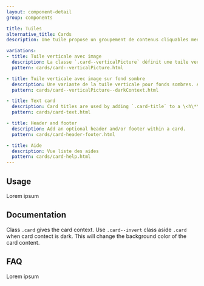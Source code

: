 ```yaml
---
layout: component-detail
group: components

title: Tuiles
alternative_title: Cards
description: Une tuile propose un groupement de contenus cliquables menant à un contenu détaillé. Il s'agit d'un lien hypertexte graphique et multi-contenu.

variations:
- title: Tuile verticale avec image
  description: La classe `.card--verticalPicture` définit une tuile verticale prévue pour recevoir une image en en-tête.
  pattern: cards/card--verticalPicture.html

- title: Tuile verticale avec image sur fond sombre
  description: Une variante de la tuile verticale pour fonds sombres. Ajouter la classe `.ds44-darkContext` gèrer le background de la tuile.
  pattern: cards/card--verticalPicture--darkContext.html

- title: Text card
  description: Card titles are used by adding `.card-title` to a \<h\*\> tag. In the same way, links are added and placed next to each other by adding `.card-link` to an \<a\> tag. Subtitles are used by adding a `.card-subtitle` to a \<h\*\> tag. If the `.card-title` and the `.card-subtitle` items are placed in a `.card-body` item, the card title and subtitle are aligned nicely.
  pattern: cards/card-text.html

- title: Header and footer
  description: Add an optional header and/or footer within a card.
  pattern: cards/card-header-footer.html

- title: Aide
  description: Vue liste des aides
  pattern: cards/card-help.html
---
```


## Usage

Lorem ipsum

## Documentation

Class `.card` gives the card context.
Use `.card--invert` class aside `.card` when card contect is dark. This will change the background color of the card content.

## FAQ

Lorem ipsum
